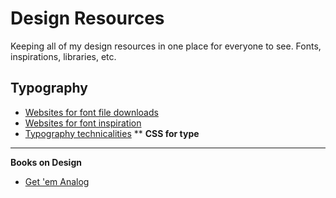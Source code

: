 Design Resources
================

Keeping all of my design resources in one place for everyone to see. Fonts, inspirations, libraries, etc.

Typography
-------------------------
* [Websites for font file downloads](https://github.com/brandonbrown/Design-Resources/blob/master/font-downloads.md)
* [Websites for font inspiration](https://github.com/brandonbrown/Design-Resources/blob/master/font-inspirations.md)
* [Typography technicalities](https://github.com/brandonbrown/Design-Resources/blob/master/font-technicals.md)
** **CSS for type**



***
**Books on Design**
* [Get 'em Analog](https://github.com/brandonbrown/Design-Resources/blob/master/books.md)